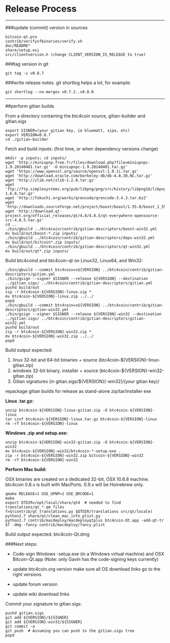 Release Process
====================

* * *

###update (commit) version in sources


	bitcoin-qt.pro
	contrib/verifysfbinaries/verify.sh
	doc/README*
	share/setup.nsi
	src/clientversion.h (change CLIENT_VERSION_IS_RELEASE to true)

###tag version in git

	git tag -s v0.8.7

###write release notes. git shortlog helps a lot, for example:

	git shortlog --no-merges v0.7.2..v0.8.0

* * *

##perform gitian builds

 From a directory containing the btc4coin source, gitian-builder and gitian.sigs
  
	export SIGNER=(your gitian key, ie bluematt, sipa, etc)
	export VERSION=0.8.7
	cd ./gitian-builder

 Fetch and build inputs: (first time, or when dependency versions change)

	mkdir -p inputs; cd inputs/
	wget 'http://miniupnp.free.fr/files/download.php?file=miniupnpc-1.9.20140401.tar.gz' -O miniupnpc-1.9.20140401.tar.gz'
	wget 'https://www.openssl.org/source/openssl-1.0.1i.tar.gz'
	wget 'http://download.oracle.com/berkeley-db/db-4.8.30.NC.tar.gz'
	wget 'http://zlib.net/zlib-1.2.8.tar.gz'
	wget 'ftp://ftp.simplesystems.org/pub/libpng/png/src/history/libpng16/libpng-1.6.8.tar.gz'
	wget 'http://fukuchi.org/works/qrencode/qrencode-3.4.3.tar.bz2'
	wget 'http://downloads.sourceforge.net/project/boost/boost/1.55.0/boost_1_55_0.tar.bz2'
	wget 'http://download.qt-project.org/official_releases/qt/4.8/4.8.5/qt-everywhere-opensource-src-4.8.5.tar.gz'
	cd ..
	./bin/gbuild ../btc4coin/contrib/gitian-descriptors/boost-win32.yml
	mv build/out/boost-*.zip inputs/
	./bin/gbuild ../btc4coin/contrib/gitian-descriptors/deps-win32.yml
	mv build/out/bitcoin*.zip inputs/
	./bin/gbuild ../btc4coin/contrib/gitian-descriptors/qt-win32.yml
	mv build/out/qt*.zip inputs/

 Build btc4coind and btc4coin-qt on Linux32, Linux64, and Win32:
  
	./bin/gbuild --commit btc4coin=v${VERSION} ../btc4coin/contrib/gitian-descriptors/gitian.yml
	./bin/gsign --signer $SIGNER --release ${VERSION} --destination ../gitian.sigs/ ../btc4coin/contrib/gitian-descriptors/gitian.yml
	pushd build/out
	zip -r btc4coin-${VERSION}-linux.zip *
	mv btc4coin-${VERSION}-linux.zip ../../
	popd
	./bin/gbuild --commit btc4coin=v${VERSION} ../btc4coin/contrib/gitian-descriptors/gitian-win32.yml
	./bin/gsign --signer $SIGNER --release ${VERSION}-win32 --destination ../gitian.sigs/ ../btc4coin/contrib/gitian-descriptors/gitian-win32.yml
	pushd build/out
	zip -r btc4coin-${VERSION}-win32.zip *
	mv btc4coin-${VERSION}-win32.zip ../../
	popd

  Build output expected:

  1. linux 32-bit and 64-bit binaries + source (btc4coin-${VERSION}-linux-gitian.zip)
  2. windows 32-bit binary, installer + source (btc4coin-${VERSION}-win32-gitian.zip)
  3. Gitian signatures (in gitian.sigs/${VERSION}[-win32]/(your gitian key)/

repackage gitian builds for release as stand-alone zip/tar/installer exe

**Linux .tar.gz:**

	unzip btc4coin-${VERSION}-linux-gitian.zip -d btc4coin-${VERSION}-linux
	tar czvf btc4coin-${VERSION}-linux.tar.gz btc4coin-${VERSION}-linux
	rm -rf btc4coin-${VERSION}-linux

**Windows .zip and setup.exe:**

	unzip btc4coin-${VERSION}-win32-gitian.zip -d btc4coin-${VERSION}-win32
	mv btc4coin-${VERSION}-win32/btc4coin-*-setup.exe .
	zip -r btc4coin-${VERSION}-win32.zip bitcoin-${VERSION}-win32
	rm -rf btc4coin-${VERSION}-win32

**Perform Mac build:**

  OSX binaries are created on a dedicated 32-bit, OSX 10.6.8 machine.
  btc4coin 0.8.x is built with MacPorts.  0.9.x will be Homebrew only.

	qmake RELEASE=1 USE_UPNP=1 USE_QRCODE=1
	make
	export QTDIR=/opt/local/share/qt4  # needed to find translations/qt_*.qm files
	T=$(contrib/qt_translations.py $QTDIR/translations src/qt/locale)
	python2.7 share/qt/clean_mac_info_plist.py
	python2.7 contrib/macdeploy/macdeployqtplus btc4coin-Qt.app -add-qt-tr $T -dmg -fancy contrib/macdeploy/fancy.plist

 Build output expected: btc4coin-Qt.dmg

###Next steps:

* Code-sign Windows -setup.exe (in a Windows virtual machine) and
  OSX Bitcoin-Qt.app (Note: only Gavin has the code-signing keys currently)

* update btc4coin.org version
  make sure all OS download links go to the right versions

* update forum version

* update wiki download links

Commit your signature to gitian.sigs:

	pushd gitian.sigs
	git add ${VERSION}/${SIGNER}
	git add ${VERSION}-win32/${SIGNER}
	git commit -a
	git push  # Assuming you can push to the gitian.sigs tree
	popd

